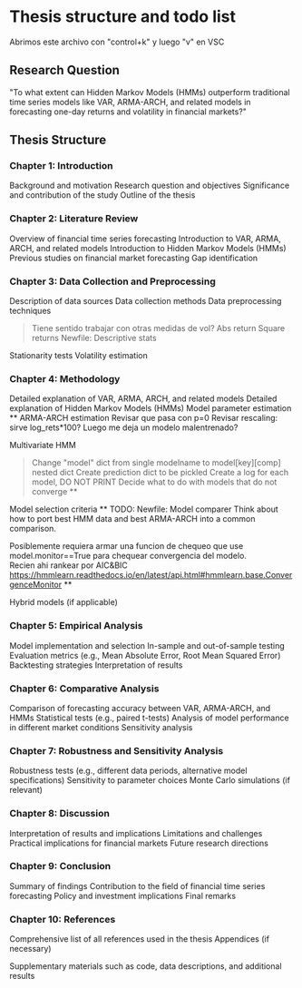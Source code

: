 # Thesis structure and todo list
Abrimos este archivo con "control+k" y luego "v" en VSC

## Research Question

"To what extent can Hidden Markov Models (HMMs) outperform traditional time series models like VAR, ARMA-ARCH, and related models in forecasting one-day returns and volatility in financial markets?"

## Thesis Structure

### Chapter 1: Introduction

Background and motivation
Research question and objectives
Significance and contribution of the study
Outline of the thesis

### Chapter 2: Literature Review

Overview of financial time series forecasting
Introduction to VAR, ARMA, ARCH, and related models
Introduction to Hidden Markov Models (HMMs)
Previous studies on financial market forecasting
Gap identification

### Chapter 3: Data Collection and Preprocessing

Description of data sources
Data collection methods
Data preprocessing techniques

> Tiene sentido trabajar con otras medidas de vol?
Abs return
Square returns
Newfile: Descriptive stats

Stationarity tests
Volatility estimation

### Chapter 4: Methodology

Detailed explanation of VAR, ARMA, ARCH, and related models
Detailed explanation of Hidden Markov Models (HMMs)
Model parameter estimation
**
ARMA-ARCH estimation
Revisar que pasa con p=0
Revisar rescaling: sirve log_rets*100? Luego me deja un modelo malentrenado?

Multivariate HMM
> Change "model" dict from single modelname to model[key][comp] nested dict
> Create prediction dict to be pickled
> Create a log for each model, DO NOT PRINT
> Decide what to do with models that do not converge
**

Model selection criteria
**
TODO:
Newfile: Model comparer
Think about how to port best HMM data and best ARMA-ARCH into a common comparison.

Posiblemente requiera armar una funcion de chequeo que use model.monitor==True para chequear convergencia del modelo.  
Recien ahi rankear por AIC&BIC
https://hmmlearn.readthedocs.io/en/latest/api.html#hmmlearn.base.ConvergenceMonitor
**

Hybrid models (if applicable)

### Chapter 5: Empirical Analysis

Model implementation and selection
In-sample and out-of-sample testing
Evaluation metrics (e.g., Mean Absolute Error, Root Mean Squared Error)
Backtesting strategies
Interpretation of results

### Chapter 6: Comparative Analysis

Comparison of forecasting accuracy between VAR, ARMA-ARCH, and HMMs
Statistical tests (e.g., paired t-tests)
Analysis of model performance in different market conditions
Sensitivity analysis

### Chapter 7: Robustness and Sensitivity Analysis

Robustness tests (e.g., different data periods, alternative model specifications)
Sensitivity to parameter choices
Monte Carlo simulations (if relevant)

### Chapter 8: Discussion

Interpretation of results and implications
Limitations and challenges
Practical implications for financial markets
Future research directions

### Chapter 9: Conclusion

Summary of findings
Contribution to the field of financial time series forecasting
Policy and investment implications
Final remarks

### Chapter 10: References

Comprehensive list of all references used in the thesis
Appendices (if necessary)

Supplementary materials such as code, data descriptions, and additional results